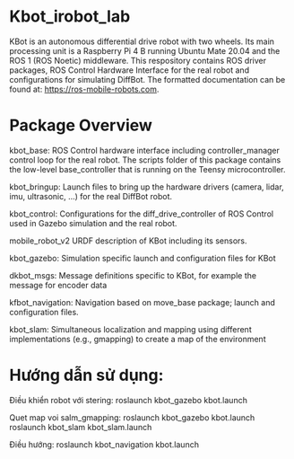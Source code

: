 # Kbot_irobot_lab
KBot is an autonomous differential drive robot with two wheels. Its main processing unit is a Raspberry Pi 4 B running Ubuntu Mate 20.04 and the ROS 1 (ROS Noetic) middleware. This respository contains ROS driver packages, ROS Control Hardware Interface for the real robot and configurations for simulating DiffBot. The formatted documentation can be found at: https://ros-mobile-robots.com.

# Package Overview
kbot_base: ROS Control hardware interface including controller_manager control loop for the real robot. The scripts folder of this package contains the low-level base_controller that is running on the Teensy microcontroller.

kbot_bringup: Launch files to bring up the hardware drivers (camera, lidar, imu, ultrasonic, ...) for the real DiffBot robot.

kbot_control: Configurations for the diff_drive_controller of ROS Control used in Gazebo simulation and the real robot.

mobile_robot_v2 URDF description of KBot including its sensors.

kbot_gazebo: Simulation specific launch and configuration files for KBot

dkbot_msgs: Message definitions specific to KBot, for example the message for encoder data

kfbot_navigation: Navigation based on move_base package; launch and configuration files.

kbot_slam: Simultaneous localization and mapping using different implementations (e.g., gmapping) to create a map of the environment


# Hướng dẫn sử dụng:
Điều khiển robot với stering:
roslaunch kbot_gazebo kbot.launch

Quet map voi salm_gmapping: 
roslaunch kbot_gazebo kbot.launch
roslaunch kbot_slam kbot_slam.launch

Điều hướng:
roslaunch kbot_navigation kbot.launch
